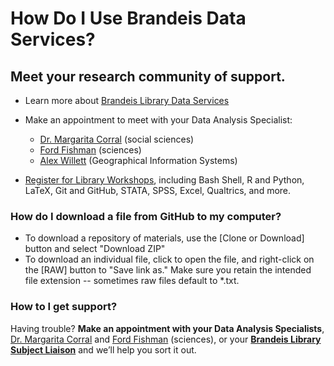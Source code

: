 # How Do I Use Brandeis Data Services?

## Meet your research community of support.
- Learn more about [Brandeis Library Data Services](https://guides.library.brandeis.edu/dataservices)
 
- Make an appointment to meet with your Data Analysis Specialist:
  - [Dr. Margarita Corral](http://calendar.library.brandeis.edu/appointment/8518) (social sciences)
  - [Ford Fishman](https://calendar.library.brandeis.edu/appointments/fordfishman) (sciences)
  - [Alex Willett](http://calendar.library.brandeis.edu/appointment/5342) (Geographical Information Systems)
  
- [Register for Library Workshops](https://calendar.library.brandeis.edu/calendar/workshops/), including Bash Shell, R and Python, LaTeX, Git and GitHub, STATA, SPSS, Excel, Qualtrics, and more.

### How do I download a file from GitHub to my computer?
- To download a repository of materials, use the [Clone or Download] button and select "Download ZIP"
- To download an individual file, click to open the file, and right-click on the [RAW] button to "Save link as."  Make sure you retain the intended file extension -- sometimes raw files default to *.txt.

### How to I get support?
Having trouble? **Make an appointment with your Data Analysis Specialists**, [Dr. Margarita Corral](http://calendar.library.brandeis.edu/appointment/8518) and [Ford Fishman](https://calendar.library.brandeis.edu/appointments/fordfishman) (sciences), or your [**Brandeis Library Subject Liaison**](https://www.brandeis.edu/library/research/help/liaison-subject.html) and we’ll help you sort it out.

